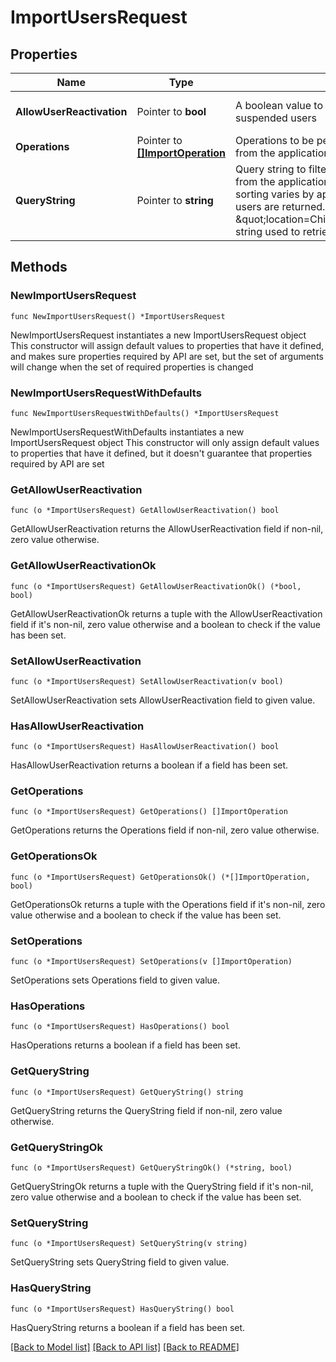 # ImportUsersRequest

## Properties

Name | Type | Description | Notes
------------ | ------------- | ------------- | -------------
**AllowUserReactivation** | Pointer to **bool** | A boolean value to allow the reactivation of suspended users | [optional] [default to true]
**Operations** | Pointer to [**[]ImportOperation**](ImportOperation.md) | Operations to be performed on the user list returned from the application | [optional] 
**QueryString** | Pointer to **string** | Query string to filter and sort the user list returned from the application.  The supported filtering and sorting varies by application.  If no value is sent, all users are returned. **Example:** \&quot;location&#x3D;Chicago&amp;department&#x3D;IT\&quot;Query string used to retrieve users from service | [optional] [default to ""]

## Methods

### NewImportUsersRequest

`func NewImportUsersRequest() *ImportUsersRequest`

NewImportUsersRequest instantiates a new ImportUsersRequest object
This constructor will assign default values to properties that have it defined,
and makes sure properties required by API are set, but the set of arguments
will change when the set of required properties is changed

### NewImportUsersRequestWithDefaults

`func NewImportUsersRequestWithDefaults() *ImportUsersRequest`

NewImportUsersRequestWithDefaults instantiates a new ImportUsersRequest object
This constructor will only assign default values to properties that have it defined,
but it doesn't guarantee that properties required by API are set

### GetAllowUserReactivation

`func (o *ImportUsersRequest) GetAllowUserReactivation() bool`

GetAllowUserReactivation returns the AllowUserReactivation field if non-nil, zero value otherwise.

### GetAllowUserReactivationOk

`func (o *ImportUsersRequest) GetAllowUserReactivationOk() (*bool, bool)`

GetAllowUserReactivationOk returns a tuple with the AllowUserReactivation field if it's non-nil, zero value otherwise
and a boolean to check if the value has been set.

### SetAllowUserReactivation

`func (o *ImportUsersRequest) SetAllowUserReactivation(v bool)`

SetAllowUserReactivation sets AllowUserReactivation field to given value.

### HasAllowUserReactivation

`func (o *ImportUsersRequest) HasAllowUserReactivation() bool`

HasAllowUserReactivation returns a boolean if a field has been set.

### GetOperations

`func (o *ImportUsersRequest) GetOperations() []ImportOperation`

GetOperations returns the Operations field if non-nil, zero value otherwise.

### GetOperationsOk

`func (o *ImportUsersRequest) GetOperationsOk() (*[]ImportOperation, bool)`

GetOperationsOk returns a tuple with the Operations field if it's non-nil, zero value otherwise
and a boolean to check if the value has been set.

### SetOperations

`func (o *ImportUsersRequest) SetOperations(v []ImportOperation)`

SetOperations sets Operations field to given value.

### HasOperations

`func (o *ImportUsersRequest) HasOperations() bool`

HasOperations returns a boolean if a field has been set.

### GetQueryString

`func (o *ImportUsersRequest) GetQueryString() string`

GetQueryString returns the QueryString field if non-nil, zero value otherwise.

### GetQueryStringOk

`func (o *ImportUsersRequest) GetQueryStringOk() (*string, bool)`

GetQueryStringOk returns a tuple with the QueryString field if it's non-nil, zero value otherwise
and a boolean to check if the value has been set.

### SetQueryString

`func (o *ImportUsersRequest) SetQueryString(v string)`

SetQueryString sets QueryString field to given value.

### HasQueryString

`func (o *ImportUsersRequest) HasQueryString() bool`

HasQueryString returns a boolean if a field has been set.


[[Back to Model list]](../README.md#documentation-for-models) [[Back to API list]](../README.md#documentation-for-api-endpoints) [[Back to README]](../README.md)


